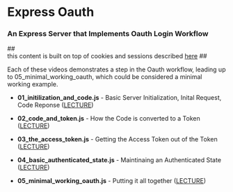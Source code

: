 # Express Oauth

### An Express Server that Implements Oauth Login Workflow

##<br>
this content is built on top of cookies and sessions described [here](https://github.com/pckosek/Express_Cookies_and_Sessions)
##<br>

Each of these videos demonstrates a step in the Oauth workflow, leading up to 05_minimal_working_oauth, which could be considered a minimal working example.

- **01_initilization_and_code.js** - Basic Server Initialization, Inital Request, Code Reponse ([LECTURE](https://www.youtube.com/watch?v=lTkv5xMrfq0))

- **02_code_and_token.js** - How the Code is converted to a Token ([LECTURE](https://www.youtube.com/watch?v=2i9PWZ3sv9A))

- **03_the_access_token.js** - Getting the Access Token out of the Token ([LECTURE](https://www.youtube.com/watch?v=tcJlagxsm9M))

- **04_basic_authenticated_state.js** - Maintinaing an Authenticated State ([LECTURE](https://www.youtube.com/watch?v=qg-SYRGAnD8))
	
- **05_minimal_working_oauth.js** - Putting it all together ([LECTURE](https://www.youtube.com/watch?v=o0jFPn3sZgM))
